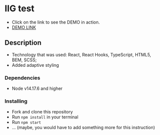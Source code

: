 # IIG test
- Click on the link to see the DEMO in action.
- [DEMO LINK](https://serhiikirik.github.io/Rick_Morty/)

## Description
- Technology that was used: React, React Hooks, TypeScript, HTML5, BEM, SCSS;
- Added adaptive styling

### Dependencies
* Node v14.17.6 and higher

### Installing
* Fork and clone this repository
* Run `npm install` in your terminal
* Run `npm start`
* ... (maybe, you would have to add something more for this instruction)
